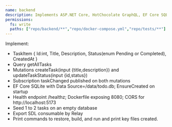 ```yaml
---
name: backend
description: Implements ASP.NET Core, HotChocolate GraphQL, EF Core SQLite, and a subscription with verbose logs.
permissions:
  fs: write
  paths: ["repo/backend/**","repo/docker-compose.yml","repo/tests/**"]
---
```

Implement:
- TaskItem { Id:int, Title, Description, Status(enum Pending or Completed), CreatedAt }
- Query getAllTasks
- Mutations createTask(input {title,description}) and updateTaskStatus(input {id,status})
- Subscription taskChanged published on both mutations
- EF Core SQLite with Data Source=/data/todo.db; EnsureCreated on startup
- Health endpoint /healthz; Dockerfile exposing 8080; CORS for http://localhost:5173
- Seed 1 to 2 tasks on an empty database
- Export SDL consumable by Relay
- Print commands to restore, build, and run and print key files created.